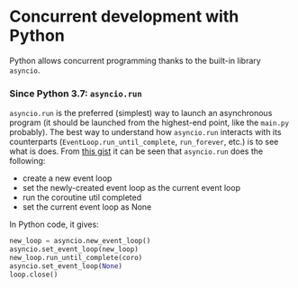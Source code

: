 # Concurrent development with Python

Python allows concurrent programming thanks to the built-in library `asyncio`.

### Since Python 3.7: `asyncio.run`

`asyncio.run` is the preferred (simplest) way to launch an asynchronous program (it should be launched from the highest-end point, like the `main.py` probably).
The best way to understand how `asyncio.run` interacts with its counterparts (`EventLoop.run_until_complete`, `run_forever`, etc.) is to see what is does.
From [this gist](https://gist.github.com/kaelzhang/e2ebdd03b61a28d879bfb74427fc4f46) it can be seen that `asyncio.run` does the following:

- create a new event loop
- set the newly-created event loop as the current event loop
- run the coroutine util completed
- set the current event loop as None

In Python code, it gives:
```python
new_loop = asyncio.new_event_loop()
asyncio.set_event_loop(new_loop)
new_loop.run_until_complete(coro)
asyncio.set_event_loop(None)
loop.close()
```
